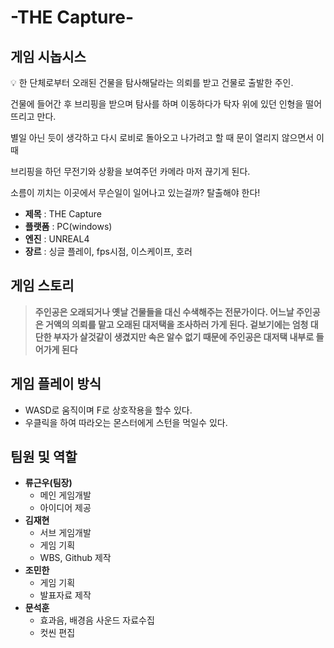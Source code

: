 # -THE Capture-
## 게임 시놉시스
💡 한 단체로부터 오래된 건물을 탐사해달라는 의뢰를 받고 건물로 출발한 주인.

건물에 들어간 후 브리핑을 받으며 탐사를 하며 이동하다가 탁자 위에 있던 인형을 떨어뜨리고 만다.

별일 아닌 듯이 생각하고 다시 로비로 돌아오고 나가려고 할 때 문이 열리지 않으면서 이 때 

브리핑을 하던 무전기와 상황을 보여주던 카메라 마저 끊기게 된다.

소름이 끼치는 이곳에서 무슨일이 일어나고 있는걸까? 탈출해야 한다!

</aside>

* **제목** : THE Capture
* **플랫폼** : PC(windows)
* **엔진** : UNREAL4
* **장르** : 싱글 플레이,  fps시점, 이스케이프, 호러

## 게임 스토리
> **주인공은 오래되거나 옛날 건물들을 대신 수색해주는 전문가이다. 어느날 주인공은 거액의 의뢰를 맡고 오래된 대저택을 조사하러 가게 된다. 겉보기에는 엄청 대단한 부자가 살것같이 생겼지만 속은 알수 없기 때문에 주인공은 대저택 내부로 들어가게 된다**
## 게임 플레이 방식
* WASD로 움직이며 F로 상호작용을 할수 있다.
* 우클릭을 하여 따라오는 몬스터에게 스턴을 먹일수 있다.
## 팀원 및 역할
* **류근우(팀장)**
  * 메인 게임개발
  * 아이디어 제공
* **김재현**
  * 서브 게임개발
  * 게임 기획
  * WBS, Github 제작
* **조민한**
  * 게임 기획
  * 발표자료 제작
* **문석훈**
  * 효과음, 배경음 사운드 자료수집
  * 컷씬 편집
